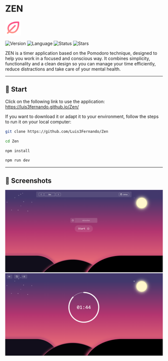 # ZEN 
<img src="src/assets/icon/zen.png" alt="zen" width="50"/>

![Version](https://img.shields.io/badge/version-1.0.0-D95C75) ![Language](https://img.shields.io/badge/language-Typescript-D95C75) ![Status](https://img.shields.io/badge/status-Completed-D95C75)
![Stars](https://img.shields.io/github/stars/Luis3Fernando/Zen?style=social)

ZEN is a timer application based on the Pomodoro technique, designed to help you work in a focused and conscious way. It combines simplicity, functionality and a clean design so you can manage your time efficiently, reduce distractions and take care of your mental health.

---

## 🚀 Start
Click on the following link to use the application: https://luis3fernando.github.io/Zen/

If you want to download it or adapt it to your environment, follow the steps to run it on your local computer:

```bash
git clone https://github.com/Luis3Fernando/Zen
```
```bash
cd Zen
```
```bash
npm install
```

```bash
npm run dev
```

---

## 📸 Screenshots 
<img src="src/assets/screenshots/home.png" width="600"/>

<img src="src/assets/screenshots/timer.png" width="600"/>


